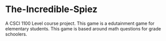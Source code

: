 # The-Incredible-Spiez
A CSCI 1100 Level course project. This game is a edutainment game for elementary students. This game is based around math questions for grade schoolers.
